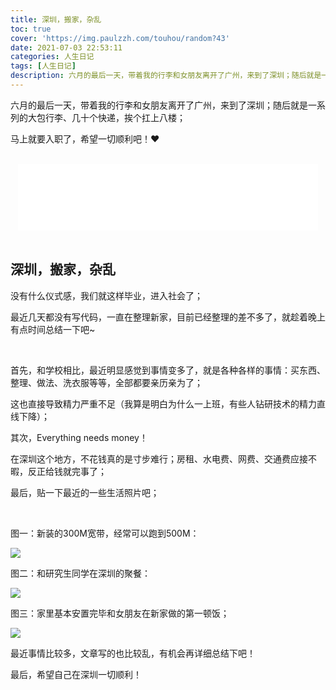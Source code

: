 ```yaml
---
title: 深圳，搬家，杂乱
toc: true
cover: 'https://img.paulzzh.com/touhou/random?43'
date: 2021-07-03 22:53:11
categories: 人生日记
tags: [人生日记]
description: 六月的最后一天，带着我的行李和女朋友离开了广州，来到了深圳；随后就是一系列的大包行李、几十个快递，挨个扛上八楼；马上就要入职了，希望一切顺利吧！
---
```


六月的最后一天，带着我的行李和女朋友离开了广州，来到了深圳；随后就是一系列的大包行李、几十个快递，挨个扛上八楼；

马上就要入职了，希望一切顺利吧！♥

<br/>

<!--more-->

<HTML lang="en">

<div style="text-align: center;">
<iframe frameborder="no" border="1" marginwidth="0" marginheight="0" width="480" height="106" src="//music.163.com/outchain/player?type=2&id=1404879275&auto=0&height=66"></iframe>
</div>

</HTML>

<br/>

## **深圳，搬家，杂乱**

没有什么仪式感，我们就这样毕业，进入社会了；

最近几天都没有写代码，一直在整理新家，目前已经整理的差不多了，就趁着晚上有点时间总结一下吧~

<br/>

首先，和学校相比，最近明显感觉到事情变多了，就是各种各样的事情：买东西、整理、做法、洗衣服等等，全部都要亲历亲为了；

这也直接导致精力严重不足（我算是明白为什么一上班，有些人钻研技术的精力直线下降）；

其次，Everything needs money！

在深圳这个地方，不花钱真的是寸步难行；房租、水电费、网费、交通费应接不暇，反正给钱就完事了；

最后，贴一下最近的一些生活照片吧；

<br/>

图一：新装的300M宽带，经常可以跑到500M：

![](https://raw.gitmirror.com/JasonkayZK/blog_static/master/images/new_home_1.png)

图二：和研究生同学在深圳的聚餐：

![](https://raw.gitmirror.com/JasonkayZK/blog_static/master/images/new_home_2.jpg)

图三：家里基本安置完毕和女朋友在新家做的第一顿饭；

![](https://raw.gitmirror.com/JasonkayZK/blog_static/master/images/new_home_3.jpg)

最近事情比较多，文章写的也比较乱，有机会再详细总结下吧！

最后，希望自己在深圳一切顺利！

<br/>